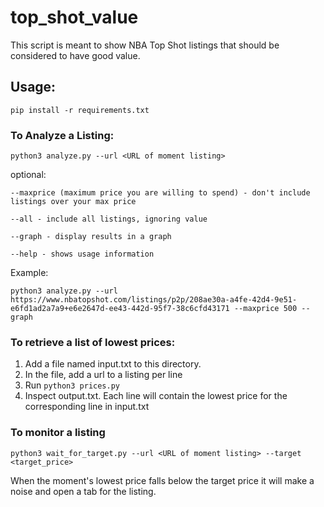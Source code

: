 # top_shot_value

This script is meant to show NBA Top Shot listings that should be considered to have good value.

## Usage:

```
pip install -r requirements.txt
```

### To Analyze a Listing:

`python3 analyze.py --url <URL of moment listing>`

optional:

`--maxprice (maximum price you are willing to spend) - don't include listings over your max price`

`--all - include all listings, ignoring value`

`--graph - display results in a graph`

`--help - shows usage information`



Example:



`python3 analyze.py --url https://www.nbatopshot.com/listings/p2p/208ae30a-a4fe-42d4-9e51-e6fd1ad2a7a9+e6e2647d-ee43-442d-95f7-38c6cfd43171 --maxprice 500 --graph`


### To retrieve a list of lowest prices:

1. Add a file named input.txt to this directory.
2. In the file, add a url to a listing per line
3. Run `python3 prices.py`
4. Inspect output.txt. Each line will contain the lowest price for the corresponding line in input.txt

### To monitor a listing

`python3 wait_for_target.py --url <URL of moment listing> --target <target_price>`

When the moment's lowest price falls below the target price it will make a noise and open a tab for the listing.